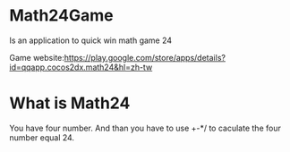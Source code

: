 # Math24Game
Is an application to quick win math game 24 

Game website:https://play.google.com/store/apps/details?id=qqapp.cocos2dx.math24&hl=zh-tw

# What is Math24
You have four number. And than you have to use +-*/ to caculate the four number equal 24.
